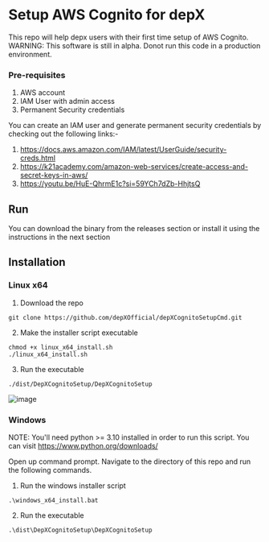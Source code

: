 # Setup AWS Cognito for depX
This repo will help depx users with their first time setup of AWS Cognito.
WARNING: This software is still in alpha. Donot run this code in a production environment. 

### Pre-requisites

1. AWS account
2. IAM User with admin access
3. Permanent Security credentials

You can create an IAM user and generate permanent security credentials by checking out the following links:-

1. https://docs.aws.amazon.com/IAM/latest/UserGuide/security-creds.html
2. https://k21academy.com/amazon-web-services/create-access-and-secret-keys-in-aws/
3. https://youtu.be/HuE-QhrmE1c?si=59YCh7dZb-HhjtsQ

## Run
You can download the binary from the releases section or install it using the instructions in the next section

## Installation

### Linux x64
1. Download the repo
  ```
  git clone https://github.com/depXOfficial/depXCognitoSetupCmd.git
  ```
2. Make the installer script executable
  ```
  chmod +x linux_x64_install.sh
  ./linux_x64_install.sh
  ```
3. Run the executable
```
./dist/DepXCognitoSetup/DepXCognitoSetup
```
![image](https://github.com/depXOfficial/Setup-AWS-Cognito-depX/assets/47640633/eb92e966-d363-499c-a21d-9b08e4faa15c)


### Windows

NOTE: You'll need python >= 3.10 installed in order to run this script. You can visit https://www.python.org/downloads/

Open up command prompt. Navigate to the directory of this repo and run the following commands.

1. Run the windows installer script
  ```
  .\windows_x64_install.bat
  ```
2. Run the executable
  ```
  .\dist\DepXCognitoSetup\DepXCognitoSetup
  ```
